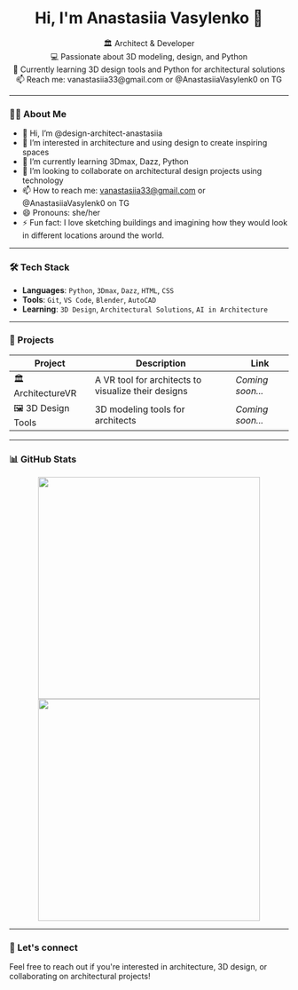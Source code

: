 <h1 align="center">Hi, I'm Anastasiia Vasylenko 👋</h1>

<p align="center">
  🏛 Architect & Developer<br>
  💻 Passionate about 3D modeling, design, and Python<br>
  🌱 Currently learning 3D design tools and Python for architectural solutions<br>
  📫 Reach me: vanastasiia33@gmail.com or @AnastasiiaVasylenk0 on TG
</p>

---

### 🙋‍♀️ About Me

- 👋 Hi, I’m @design-architect-anastasiia  
- 👀 I’m interested in architecture and using design to create inspiring spaces  
- 🌱 I’m currently learning 3Dmax, Dazz, Python  
- 💞️ I’m looking to collaborate on architectural design projects using technology  
- 📫 How to reach me: vanastasiia33@gmail.com or @AnastasiiaVasylenk0 on TG 
- 😄 Pronouns: she/her  
- ⚡ Fun fact: I love sketching buildings and imagining how they would look in different locations around the world.

---

### 🛠 Tech Stack

- **Languages**: `Python`, `3Dmax`, `Dazz`, `HTML`, `CSS`
- **Tools**: `Git`, `VS Code`, `Blender`, `AutoCAD`
- **Learning**: `3D Design`, `Architectural Solutions`, `AI in Architecture`

---

### 🚀 Projects

| Project | Description | Link |
|--------|-------------|------|
| 🏛 ArchitectureVR | A VR tool for architects to visualize their designs | *Coming soon...* |
| 🖼 3D Design Tools | 3D modeling tools for architects | *Coming soon...* |

---

### 📊 GitHub Stats

<p align="center">
  <img src="https://github-readme-stats.vercel.app/api?username=design-architect-anastasiia&show_icons=true&theme=github_dark" width="400" />
  <img src="https://github-readme-streak-stats.herokuapp.com/?user=design-architect-anastasiia&theme=github-dark" width="400" />
</p>

---

### 🤝 Let's connect

Feel free to reach out if you're interested in architecture, 3D design, or collaborating on architectural projects!
